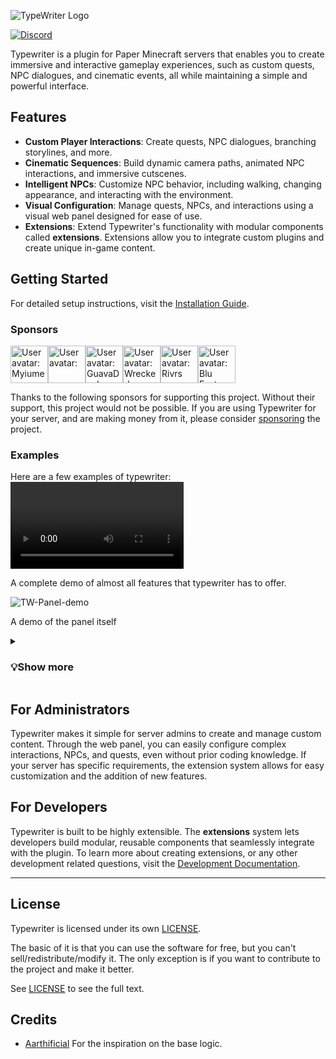 ![TypeWriter Logo](https://github.com/gabber235/TypeWriter/blob/develop/design/Banner/TW_Banner_Transparant.png?raw=true)

[![Discord](https://img.shields.io/discord/1054708062520360960?label=discord&logo=discord&logoColor=white)](https://discord.gg/HtbKyuDDBw)

Typewriter is a plugin for Paper Minecraft servers that enables you to create immersive and interactive gameplay experiences, such as custom quests, NPC dialogues, and cinematic events, all while maintaining a simple and powerful interface.

## Features

- **Custom Player Interactions**: Create quests, NPC dialogues, branching storylines, and more.
- **Cinematic Sequences**: Build dynamic camera paths, animated NPC interactions, and immersive cutscenes.
- **Intelligent NPCs**: Customize NPC behavior, including walking, changing appearance, and interacting with the environment.
- **Visual Configuration**: Manage quests, NPCs, and interactions using a visual web panel designed for ease of use.
- **Extensions**: Extend Typewriter's functionality with modular components called **extensions**. Extensions allow you to integrate custom plugins and create unique in-game content.

## Getting Started

For detailed setup instructions, visit the [Installation Guide](https://docs.typewritermc.com/docs/getting-started/installation).

### Sponsors

<!-- sponsors --><a href="https://github.com/myiume"><img src="https:&#x2F;&#x2F;github.com&#x2F;myiume.png" width="60px" alt="User avatar: Myiume" /></a><a href="https://github.com/iamyellowhead"><img src="https:&#x2F;&#x2F;github.com&#x2F;iamyellowhead.png" width="60px" alt="User avatar: " /></a><a href="https://github.com/GuavaDealer"><img src="https:&#x2F;&#x2F;github.com&#x2F;GuavaDealer.png" width="60px" alt="User avatar: GuavaDealer" /></a><a href="https://github.com/WreckedAP"><img src="https:&#x2F;&#x2F;github.com&#x2F;WreckedAP.png" width="60px" alt="User avatar: Wrecked" /></a><a href="https://github.com/RivrsMc"><img src="https:&#x2F;&#x2F;github.com&#x2F;RivrsMc.png" width="60px" alt="User avatar: Rivrs" /></a><a href="https://github.com/Blu-Fantasy-Online"><img src="https:&#x2F;&#x2F;github.com&#x2F;Blu-Fantasy-Online.png" width="60px" alt="User avatar: Blu Fantasy Online LLC" /></a><!-- sponsors -->

Thanks to the following sponsors for supporting this project. Without their support, this project would not be possible. If you are using Typewriter for your server, and are making money from it, please consider [sponsoring](https://github.com/sponsors/gabber235) the project.

### Examples

Here are a few examples of typewriter:
<video src="https://github.com/user-attachments/assets/b5c7ecb7-557b-41ac-ba7b-82c6a46b79a8" width="55%" height="auto" controls>Your browser does not support the video tag or the video doesn't exist anymore. <a href="https://github.com/user-attachments/assets/b5c7ecb7-557b-41ac-ba7b-82c6a46b79a8">Click here to view the video</a></video>

A complete demo of almost all features that typewriter has to offer.

![TW-Panel-demo](https://github.com/user-attachments/assets/7c7442bf-be2c-47d7-9f6d-a60d02836cdf)

A demo of the panel itself

<details><summary><h3>💡Show more</h3></summary>

  ![TW-Dialogue](https://github.com/user-attachments/assets/3790df6a-c5e3-4357-90a6-cb529ae7c65d)
  ![TW-Sequence](https://github.com/user-attachments/assets/792bc93e-cfa6-4804-8ee0-5cb623a822d1)
  ![TW-Static](https://github.com/user-attachments/assets/24c30f91-3a8f-4091-916f-ba227539813d)
  ![TW-Panel](https://github.com/user-attachments/assets/c61088b5-19d7-44a4-959a-a7bcd2070720)



</details>

## For Administrators

Typewriter makes it simple for server admins to create and manage custom content. Through the web panel, you can easily configure complex interactions, NPCs, and quests, even without prior coding knowledge. If your server has specific requirements, the extension system allows for easy customization and the addition of new features.

## For Developers

Typewriter is built to be highly extensible. The **extensions** system lets developers build modular, reusable components that seamlessly integrate with the plugin. To learn more about creating extensions, or any other development related questions, visit the [Development Documentation](https://docs.typewritermc.com/develop).

---

## License

Typewriter is licensed under its own [LICENSE](LICENSE).

The basic of it is that you can use the software for free, but you can't sell/redistribute/modify it.
The only exception is if you want to contribute to the project and make it better.

See [LICENSE](LICENSE) to see the full text.

## Credits

- [Aarthificial](https://www.youtube.com/@aarthificial) For the inspiration on the base logic.

